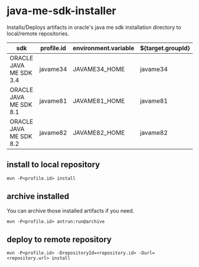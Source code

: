 # java-me-sdk-installer
Installs/Deploys artifacts in oracle's java me sdk installation directory to local/remote repositories.

|sdk                   |profile.id|environment.variable|${target.groupId}|
|----------------------|:--------:|--------------------|-----------------|
|ORACLE JAVA ME SDK 3.4|javame34  |JAVAME34_HOME       |javame34         |
|ORACLE JAVA ME SDK 8.1|javame81  |JAVAME81_HOME       |javame81         |
|ORACLE JAVA ME SDK 8.2|javame82  |JAVAME82_HOME       |javame82         |

## install to local repository
````
mvn -P<profile.id> install
````

## archive installed
You can archive those installed artifacts if you need.
````
mvn -P<profile.id> antrun:run@archive
````

## deploy to remote repository
````
mvn -P<profile.id> -DrepositoryId=<repository.id> -Durl=<repository.url> install
````
